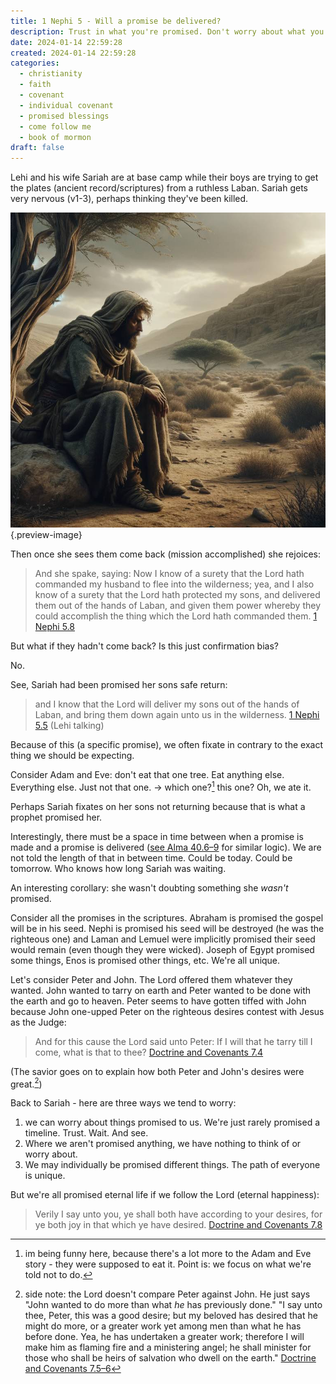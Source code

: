```yaml
---
title: 1 Nephi 5 - Will a promise be delivered?
description: Trust in what you're promised. Don't worry about what you're not.
date: 2024-01-14 22:59:28
created: 2024-01-14 22:59:28
categories:
  - christianity
  - faith
  - covenant
  - individual covenant
  - promised blessings
  - come follow me
  - book of mormon
draft: false
---
```

Lehi and his wife Sariah are at base camp while their boys are trying to get the plates (ancient record/scriptures) from a ruthless Laban. Sariah gets very nervous (v1-3), perhaps thinking they've been killed. 

![Waiting in the wilderness](../img/dalle-weary-wanderer-waiting.jpeg){.preview-image}

Then once she sees them come back (mission accomplished) she rejoices:

> And she spake, saying: Now I know of a surety that the Lord hath commanded my husband to flee into the wilderness; yea, and I also know of a surety that the Lord hath protected my sons, and delivered them out of the hands of Laban, and given them power whereby they could accomplish the thing which the Lord hath commanded them.
> [1 Nephi 5.8](../scriptures/1-nephi-5.8)

But what if they hadn't come back? Is this just confirmation bias?

No. 

See, Sariah had been promised her sons safe return:

> and I know that the Lord will deliver my sons out of the hands of Laban, and bring them down again unto us in the wilderness.
> [1 Nephi 5.5](../scriptures/1-nephi-5.5) (Lehi talking)

Because of this (a specific promise), we often fixate in contrary to the exact thing we should be expecting. 

Consider Adam and Eve: don't eat that one tree. Eat anything else. Everything else. Just not that one. → which one?[^1] this one? Oh, we ate it. 

Perhaps Sariah fixates on her sons not returning because that is what a prophet promised her. 

Interestingly, there must be a space in time between when a promise is made and a promise is delivered ([see Alma 40.6–9](../scriptures/alma-40.6-9) for similar logic). We are not told the length of that in between time. Could be today. Could be tomorrow. Who knows how long Sariah was waiting.

An interesting corollary: she wasn't doubting something she *wasn't* promised. 

Consider all the promises in the scriptures. Abraham is promised the gospel will be in his seed. Nephi is promised his seed will be destroyed (he was the righteous one) and Laman and Lemuel were implicitly promised their seed would remain (even though they were wicked). Joseph of Egypt promised some things, Enos is promised other things, etc. We're all unique. 

Let's consider Peter and John. The Lord offered them whatever they wanted. John wanted to tarry on earth and Peter wanted to be done with the earth and go to heaven. Peter seems to have gotten tiffed with John because John one-upped Peter on the righteous desires contest with Jesus as the Judge:

> And for this cause the Lord said unto Peter: If I will that he tarry till I come, what is that to thee?
> [Doctrine and Covenants 7.4](../scriptures/doctrine-and-covenants-7.4)

(The savior goes on to explain how both Peter and John's desires were great.[^2])

Back to Sariah - here are three ways we tend to worry:

1. we can worry about things promised to us. We're just rarely promised a timeline. Trust. Wait. And see. 
2. Where we aren't promised anything, we have nothing to think of or worry about. 
3. We may individually be promised different things. The path of everyone is unique. 

But we're all promised eternal life if we follow the Lord (eternal happiness):

> Verily I say unto you, ye shall both have according to your desires, for ye both joy in that which ye have desired.
> [Doctrine and Covenants 7.8](../scriptures/doctrine-and-covenants-7.8)


[^1]: im being funny here, because there's a lot more to the Adam and Eve story - they were supposed to eat it. Point is: we focus on what we're told not to do. 
[^2]: side note: the Lord doesn't compare Peter against John. He just says "John wanted to do more than what *he* has previously done." "I say unto thee, Peter, this was a good desire; but my beloved has desired that he might do more, or a greater work yet among men than what he has before done.  Yea, he has undertaken a greater work; therefore I will make him as flaming fire and a ministering angel; he shall minister for those who shall be heirs of salvation who dwell on the earth." [Doctrine and Covenants 7.5–6](../scriptures/doctrine-and-covenants-7.5-6)
